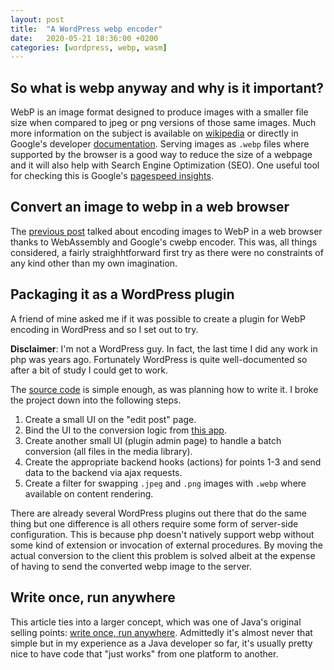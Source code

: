 ```yaml
---
layout: post
title:  "A WordPress webp encoder"
date:   2020-05-21 18:36:00 +0200
categories: [wordpress, webp, wasm]
---
```


## So what is webp anyway and why is it important?

WebP is an image format designed to produce images with a smaller file size when compared to jpeg or png versions of those same images. Much more information on the subject is available on [wikipedia](https://en.wikipedia.org/wiki/WebP) or directly in Google's developer [documentation](https://developers.google.com/speed/webp). Serving images as `.webp` files where supported by the browser is a good way to reduce the size of a webpage and it will also help with Search Engine Optimization (SEO). One useful tool for checking this is Google's [pagespeed insights](https://developers.google.com/speed/pagespeed/insights).

## Convert an image to webp in a web browser

The [previous post](https://wrburnham.github.io/react/webp/wasm/2020/04/30/libwebp-encode.html) talked about encoding images to WebP in a web browser thanks to WebAssembly and Google's cwebp encoder. This was, all things considered, a fairly straighhtforward first try as there were no constraints of any kind other than my own imagination.

## Packaging it as a WordPress plugin

A friend of mine asked me if it was possible to create a plugin for WebP encoding in WordPress and so I set out to try.

**Disclaimer**: I'm not a WordPress guy. In fact, the last time I did any work in php was years ago. Fortunately WordPress is quite well-documented so after a bit of study I could get to work.

The [source code](https://github.com/wrburnham/wp-webp-wasm) is simple enough, as was planning how to write it. I broke the project down into the following steps.

1. Create a small UI on the "edit post" page.
2. Bind the UI to the conversion logic from [this app](https://wrburnham.github.io/etc/libwebp-encode/).
3. Create another small UI (plugin admin page) to handle a batch conversion (all files in the media library).
4. Create the appropriate backend hooks (actions) for points 1-3 and send data to the backend via ajax requests.
5. Create a filter for swapping `.jpeg` and `.png` images with `.webp` where available on content rendering.

There are already several WordPress plugins out there that do the same thing but one difference is all others require some form of server-side configuration. This is because php doesn't natively support webp without some kind of extension or invocation of external procedures. By moving the actual conversion to the client this problem is solved albeit at the expense of having to send the converted webp image to the server.

## Write once, run anywhere

This article ties into a larger concept, which was one of Java's original selling points: [write once, run anywhere](https://en.wikipedia.org/wiki/Write_once,_run_anywhere). Admittedly it's almost never that simple but in my experience as a Java developer so far, it's usually pretty nice to have code that "just works" from one platform to another.
